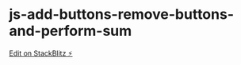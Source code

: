 # js-add-buttons-remove-buttons-and-perform-sum

[Edit on StackBlitz ⚡️](https://stackblitz.com/edit/js-jr9z7t)
